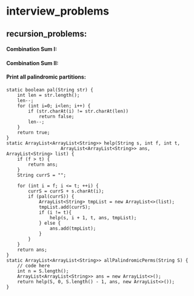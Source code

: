 
# interview_problems

## recursion_problems:
#### Combination Sum I:
#### Combination Sum II:
#### Print all palindromic partitions:

    static boolean pal(String str) {
        int len = str.length();
        len--;
        for (int i=0; i<len; i++) {
            if (str.charAt(i) != str.charAt(len))
                return false;
            len--;
        }
        return true;
    }
    static ArrayList<ArrayList<String>> help(String s, int f, int t, 
                        ArrayList<ArrayList<String>> ans, ArrayList<String> list) {
        if (f > t) {
            return ans;
        }
        String currS = "";

        for (int i = f; i <= t; ++i) {
            currS = currS + s.charAt(i);
            if (pal(currS)) {
                ArrayList<String> tmpList = new ArrayList<>(list);
                tmpList.add(currS);
                if (i != t){
                    help(s, i + 1, t, ans, tmpList);
                } else {
                    ans.add(tmpList);
                }
            }
        }
        return ans;
    }
    static ArrayList<ArrayList<String>> allPalindromicPerms(String S) {
        // code here
        int n = S.length();
        ArrayList<ArrayList<String>> ans = new ArrayList<>();
        return help(S, 0, S.length() - 1, ans, new ArrayList<>());
    }



